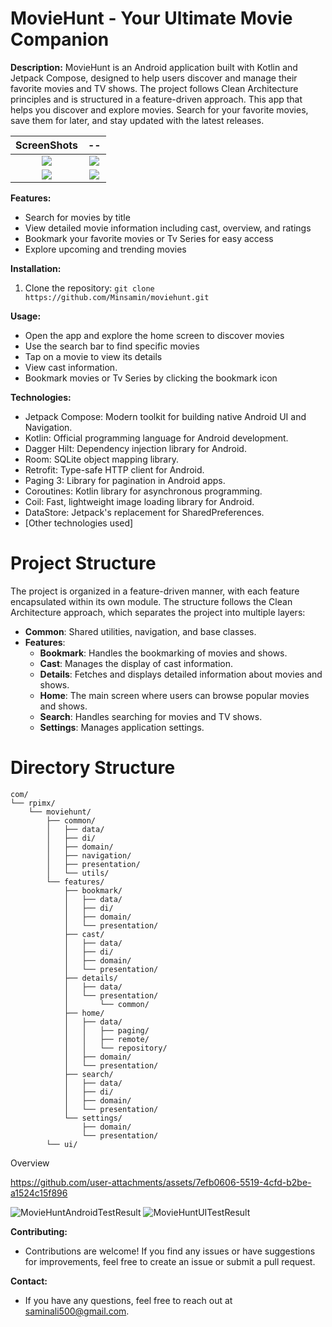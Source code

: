 # MovieHunt - Your Ultimate Movie Companion

**Description:**
MovieHunt is an Android application built with Kotlin and Jetpack Compose, designed to help users discover and manage their favorite movies and TV shows. The project follows Clean Architecture principles and is structured in a feature-driven approach.
This app that helps you discover and explore movies. Search for your favorite movies, save them for later, and stay updated with the latest releases.

ScreenShots                | --
:-------------------------:|:-------------------------:
![](https://github.com/user-attachments/assets/ea5910e7-d02b-4b52-94fe-726c6121cf19)  |  ![](https://github.com/user-attachments/assets/5a35b691-a28f-47cf-89a3-8515d728b335)
![](https://github.com/user-attachments/assets/d2cb8589-0e36-4f35-af8f-f4517587a53f)  |  ![](https://github.com/user-attachments/assets/b62b9708-7df1-4129-9533-3e1ad4baa5e2)


**Features:**
* Search for movies by title
* View detailed movie information including cast, overview, and ratings
* Bookmark your favorite movies or Tv Series for easy access
* Explore upcoming and trending movies


**Installation:**
1. Clone the repository: `git clone https://github.com/Minsamin/moviehunt.git`

**Usage:**
* Open the app and explore the home screen to discover movies
* Use the search bar to find specific movies
* Tap on a movie to view its details
* View cast information.
* Bookmark movies or Tv Series by clicking the bookmark icon

**Technologies:**
* Jetpack Compose: Modern toolkit for building native Android UI and Navigation.
* Kotlin: Official programming language for Android development.
* Dagger Hilt: Dependency injection library for Android.
* Room: SQLite object mapping library.
* Retrofit: Type-safe HTTP client for Android.
* Paging 3: Library for pagination in Android apps.
* Coroutines: Kotlin library for asynchronous programming.
* Coil: Fast, lightweight image loading library for Android.
* DataStore: Jetpack's replacement for SharedPreferences.
* [Other technologies used]

# Project Structure

The project is organized in a feature-driven manner, with each feature encapsulated within its own module. The structure follows the Clean Architecture approach, which separates the project into multiple layers:

- **Common**: Shared utilities, navigation, and base classes.
- **Features**:
  - **Bookmark**: Handles the bookmarking of movies and shows.
  - **Cast**: Manages the display of cast information.
  - **Details**: Fetches and displays detailed information about movies and shows.
  - **Home**: The main screen where users can browse popular movies and shows.
  - **Search**: Handles searching for movies and TV shows.
  - **Settings**: Manages application settings.

# Directory Structure

```plaintext
com/
└── rpimx/
    └── moviehunt/
        ├── common/
        │   ├── data/
        │   ├── di/
        │   ├── domain/
        │   ├── navigation/
        │   ├── presentation/
        │   └── utils/
        └── features/
            ├── bookmark/
            │   ├── data/
            │   ├── di/
            │   ├── domain/
            │   └── presentation/
            ├── cast/
            │   ├── data/
            │   ├── di/
            │   ├── domain/
            │   └── presentation/
            ├── details/
            │   ├── data/
            │   └── presentation/
            │       └── common/
            ├── home/
            │   ├── data/
            │   │   ├── paging/
            │   │   ├── remote/
            │   │   └── repository/
            │   ├── domain/
            │   └── presentation/
            ├── search/
            │   ├── data/
            │   ├── di/
            │   ├── domain/
            │   └── presentation/
            └── settings/
                ├── domain/
                └── presentation/
        └── ui/
```

Overview

https://github.com/user-attachments/assets/7efb0606-5519-4cfd-b2be-a1524c15f896

![MovieHuntAndroidTestResult](https://github.com/user-attachments/assets/b6c45d00-af6d-492a-8ff6-9fe3324d38c1)
![MovieHuntUITestResult](https://github.com/user-attachments/assets/095b9c82-279f-49d7-b400-00c2278d6ded)

**Contributing:**
* Contributions are welcome! If you find any issues or have suggestions for improvements, feel free to create an issue or submit a pull request.

**Contact:**
* If you have any questions, feel free to reach out at saminali500@gmail.com.
